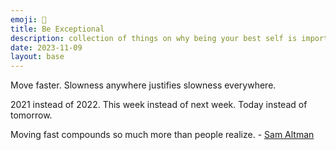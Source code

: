 ```yaml
---
emoji: 🚀
title: Be Exceptional
description: collection of things on why being your best self is important.
date: 2023-11-09
layout: base
---
```


Move faster. Slowness anywhere justifies slowness everywhere.

2021 instead of 2022. This week instead of next week. Today instead of tomorrow.

Moving fast compounds so much more than people realize. - [Sam Altman](https://twitter.com/sama/status/1345140364995227648)

